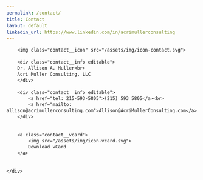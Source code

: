 ```yaml
---
permalink: /contact/
title: Contact
layout: default
linkedin_url: https://www.linkedin.com/in/acrimullerconsulting
---
```


<section class="contact">
	<div class="container--thin">
		
		<img class="contact__icon" src="/assets/img/icon-contact.svg">
	
		<div class="contact__info editable">
		Dr. Allison A. Muller<br>
		Acri Muller Consulting, LLC
		</div>
		
		<div class="contact__info editable">
			<a href="tel: 215-593-5805">(215) 593 5805</a><br>
			<a href="mailto: allison@acrimullerconsulting.com">Allison@AcriMullerConsulting.com</a>
		</div>
		
		
		<a class="contact__vcard">
			<img src="/assets/img/icon-vcard.svg">
			Download vCard
		</a>
		
		
	</div>
</section>




